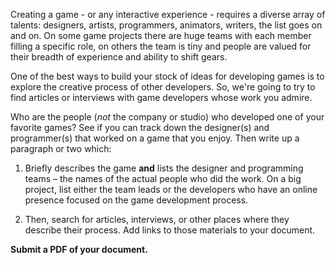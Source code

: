 Creating a game - or any interactive experience - requires a diverse array of talents: designers, artists, programmers, animators, writers, the list goes on and on. On some game projects there are huge teams with each member filling a specific role, on others the team is tiny and people are valued for their breadth of experience and ability to shift gears.

One of the best ways to build your stock of ideas for developing games is to explore the creative process of other developers. So, we're going to try to find articles or interviews with game developers whose work you admire.

Who are the people (*not* the company or studio) who developed one of your favorite games? See if you can track down the designer(s) and programmer(s) that worked on a game that you enjoy. Then write up a paragraph or two which:

1. Briefly describes the game **and** lists the designer and programming teams – the names of the actual people who did the work. On a big project, list either the team leads or the developers who have an online presence focused on the game development process.

2. Then, search for articles, interviews, or other places where they describe their process. Add links to those materials to your document.

**Submit a PDF of your document.**
